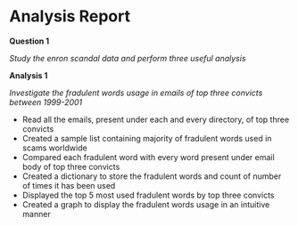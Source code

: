 # Analysis Report


**Question 1**

*Study the enron scandal data and perform three useful analysis*

   **Analysis 1**
    
   *Investigate the fradulent words usage in emails of top three convicts between 1999-2001*
    
   - Read all the emails, present under each and every directory, of top three convicts
   - Created a sample list containing majority of fradulent words used in scams worldwide
   - Compared each fradulent word with every word present under email body of top three convicts
   - Created a dictionary to store the fradulent words and count of number of times it has been used
   - Displayed the top 5 most used fradulent words by top three convicts
   - Created a graph to display the fradulent words usage in an intuitive manner
    
    

    